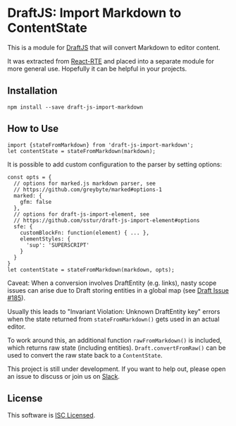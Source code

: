# DraftJS: Import Markdown to ContentState

This is a module for [DraftJS](https://github.com/facebook/draft-js) that will convert Markdown to editor content.

It was extracted from [React-RTE](https://react-rte.org) and placed into a separate module for more general use. Hopefully it can be helpful in your projects.

## Installation

    npm install --save draft-js-import-markdown

## How to Use

    import {stateFromMarkdown} from 'draft-js-import-markdown';
    let contentState = stateFromMarkdown(markdown);

It is possible to add custom configuration to the parser by setting options:

    const opts = {
      // options for marked.js markdown parser, see
      // https://github.com/greybyte/marked#options-1
      marked: {
        gfm: false
      },
      // options for draft-js-import-element, see
      // https://github.com/sstur/draft-js-import-element#options
      sfe: {
        customBlockFn: function(element) { ... },
        elementStyles: {
          'sup': 'SUPERSCRIPT'
        }
      }
    }
    let contentState = stateFromMarkdown(markdown, opts);

Caveat: When a conversion involves DraftEntity (e.g. links), nasty scope issues
can arise due to Draft storing entities in a global map (see [Draft Issue #185](https://github.com/facebook/draft-js/issues/185)).

Usually this leads to "Invariant Violation: Unknown DraftEntity key" errors when
the state returned from `stateFromMarkdown()` gets used in an actual editor.

To work around this, an additional function `rawFromMarkdown()` is included,
which returns raw state (including entities). `Draft.convertFromRaw()` can be
used to convert the raw state back to a `ContentState`.

This project is still under development. If you want to help out, please open
an issue to discuss or join us on [Slack](https://draftjs.slack.com/).

## License

This software is [ISC Licensed](/LICENSE).
